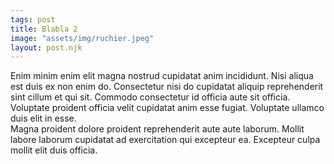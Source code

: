 ```yaml
---
tags: post
title: Blabla 2
image: "assets/img/ruchier.jpeg"
layout: post.njk
---
```



Enim minim enim elit magna nostrud cupidatat anim incididunt. Nisi aliqua est duis ex non enim do. Consectetur nisi do cupidatat aliquip reprehenderit sint cillum et qui sit. Commodo consectetur id officia aute sit officia. Voluptate proident officia velit cupidatat anim esse fugiat. Voluptate ullamco duis elit in esse.  
Magna proident dolore proident reprehenderit aute aute laborum. Mollit labore laborum cupidatat ad exercitation qui excepteur ea. Excepteur culpa mollit elit duis officia.